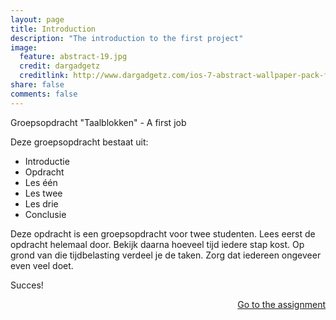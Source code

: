```yaml
---
layout: page
title: Introduction
description: "The introduction to the first project"
image:
  feature: abstract-19.jpg
  credit: dargadgetz
  creditlink: http://www.dargadgetz.com/ios-7-abstract-wallpaper-pack-for-iphone-5-and-ipod-touch-retina/
share: false
comments: false
---
```

Groepsopdracht "Taalblokken" - A first job

Deze groepsopdracht bestaat uit:

- Introductie
- Opdracht
- Les één
- Les twee
- Les drie
- Conclusie

Deze opdracht is een groepsopdracht voor twee studenten. Lees eerst de opdracht helemaal door. Bekijk daarna hoeveel tijd iedere stap kost. Op grond van die tijdbelasting verdeel je de taken. Zorg dat iedereen ongeveer even veel doet.

Succes!

<div style="float: right"> 
<a href="{{ site.url }}/groepsopdracht/assignment/" class="btn">Go to the assignment</a>
</div>